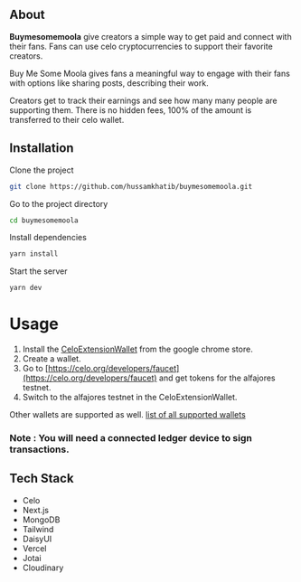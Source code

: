 ## About

**Buymesomemoola** give creators a simple way to get paid and connect with their fans.
Fans can use celo cryptocurrencies to support their favorite creators.

Buy Me Some Moola gives fans a meaningful way to engage with their fans with options like sharing posts, describing their work.

Creators get to track their earnings and see how many many people are supporting them.
There is no hidden fees, 100% of the amount is transferred to their celo wallet.

## Installation

Clone the project

```bash
git clone https://github.com/hussamkhatib/buymesomemoola.git
```

Go to the project directory

```bash
cd buymesomemoola
```

Install dependencies

```bash
yarn install
```

Start the server

```bash
yarn dev
```

# Usage

1. Install the [CeloExtensionWallet](https://chrome.google.com/webstore/detail/celoextensionwallet/kkilomkmpmkbdnfelcpgckmpcaemjcdh?hl=en) from the google chrome store.
2. Create a wallet.
3. Go to [https://celo.org/developers/faucet](https://celo.org/developers/faucet) and get tokens for the alfajores testnet.
4. Switch to the alfajores testnet in the CeloExtensionWallet.

Other wallets are supported as well. [list of all supported wallets](https://github.com/celo-org/react-celo#supported-wallets)

### Note : You will need a connected ledger device to sign transactions.

## Tech Stack

- Celo
- Next.js
- MongoDB
- Tailwind
- DaisyUI
- Vercel
- Jotai
- Cloudinary
